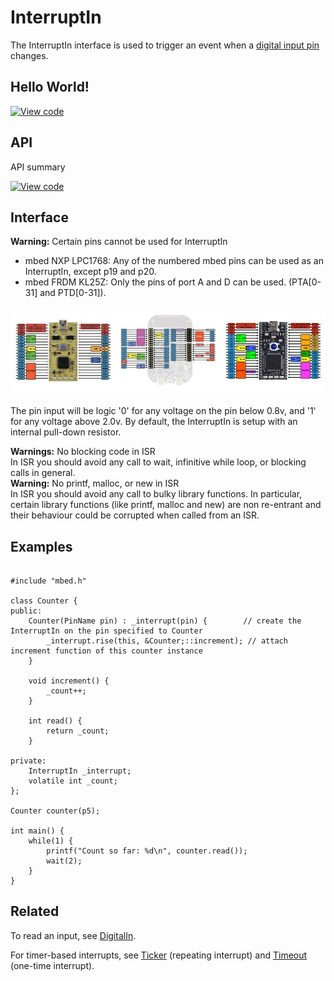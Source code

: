 # InterruptIn

The InterruptIn interface is used to trigger an event when a [digital input pin](DigitalIn) changes.

## Hello World!

[![View code](https://www.mbed.com/embed/?url=https://developer.mbed.org/users/mbed_official/code/InterruptIn_HelloWorld/)](https://developer.mbed.org/users/mbed_official/code/InterruptIn_HelloWorld/file/7a20a6aa1f5e/main.cpp) 

## API

API summary

[![View code](https://www.mbed.com/embed/?type=library)](https://developer.mbed.org/users/mbed_official/code/mbed/docs/tip/classmbed_1_1InterruptIn.html) 

## Interface

<span class="warnings">**Warning:** Certain pins cannot be used for InterruptIn
</br>
* mbed NXP LPC1768: Any of the numbered mbed pins can be used as an InterruptIn, except p19 and p20.
* mbed FRDM KL25Z: Only the pins of port A and D can be used. (PTA[0-31] and PTD[0-31]). </div>
</span>

<span class="images">![](../Images/pin_out.png)</span>

The pin input will be logic '0' for any voltage on the pin below 0.8v, and '1' for any voltage above 2.0v. By default, the InterruptIn is setup with an internal pull-down resistor.

<span class="warning">**Warnings:** No blocking code in ISR
</br>In ISR you should avoid any call to wait, infinitive while loop, or blocking calls in general. 
</br>**Warning:** No printf, malloc, or new in ISR
</br>In ISR you should avoid any call to bulky library functions. In particular, certain library functions (like printf, malloc and new) are non re-entrant and their behaviour could be corrupted when called from an ISR.</span>

## Examples

```

#include "mbed.h"

class Counter {
public:
    Counter(PinName pin) : _interrupt(pin) {        // create the InterruptIn on the pin specified to Counter
        _interrupt.rise(this, &Counter;::increment); // attach increment function of this counter instance
    }

    void increment() {
        _count++;
    }

    int read() {
        return _count;
    }

private:
    InterruptIn _interrupt;
    volatile int _count;
};

Counter counter(p5);

int main() {
    while(1) {
        printf("Count so far: %d\n", counter.read());
        wait(2);
    }
}
```

## Related

To read an input, see [DigitalIn](DigitalIn.md).

For timer-based interrupts, see [Ticker](Ticker.md) (repeating interrupt) and [Timeout](Timeout.md) (one-time interrupt).
